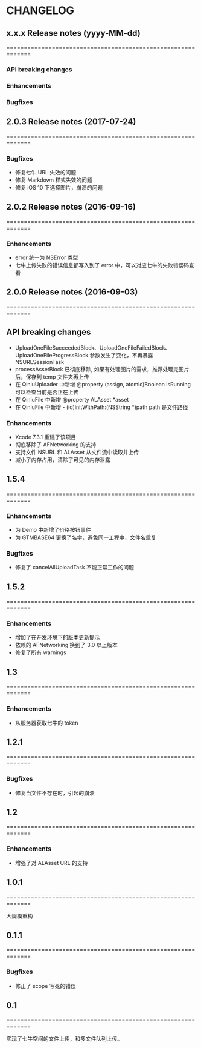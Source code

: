 # CHANGELOG

## x.x.x Release notes (yyyy-MM-dd)

=============================================================

### API breaking changes

### Enhancements

### Bugfixes

## 2.0.3 Release notes (2017-07-24)

=============================================================

### Bugfixes

* 修复七牛 URL 失效的问题
* 修复 Markdown 样式失效的问题
* 修复 iOS 10 下选择图片，崩溃的问题

## 2.0.2 Release notes (2016-09-16)

=============================================================

### Enhancements

* error 统一为 NSError 类型
* 七牛上传失败的错误信息都写入到了 error 中，可以对应七牛的失败错误码查看

## 2.0.0 Release notes (2016-09-03)

=============================================================

## API breaking changes

* UploadOneFileSucceededBlock、UploadOneFileFailedBlock、UploadOneFileProgressBlock 参数发生了变化，不再暴露 NSURLSessionTask
* processAssetBlock 已彻底移除, 如果有处理图片的需求，推荐处理完图片后，保存到 temp 文件夹再上传
* 在 QiniuUploader 中新增 @property (assign, atomic)Boolean isRunning 可以检查当前是否正在上传
* 在 QiniuFile 中新增 @property ALAsset *asset 
* 在 QiniuFile 中新增 - (id)initWithPath:(NSString *)path path 是文件路径

### Enhancements

* Xcode 7.3.1 重建了该项目
* 彻底移除了 AFNetworking 的支持
* 支持文件 NSURL 和 ALAsset 从文件流中读取并上传
* 减小了内存占用，清除了可见的内存泄露

## 1.5.4

=============================================================

### Enhancements

* 为 Demo 中新增了价格按钮事件
* 为 GTMBASE64 更换了名字，避免同一工程中，文件名重复

### Bugfixes

* 修复了 cancelAllUploadTask 不能正常工作的问题

## 1.5.2

=============================================================

### Enhancements

* 增加了在开发环境下的版本更新提示
* 依赖的 AFNetworking 换到了 3.0 以上版本
* 修复了所有 warnings

## 1.3

=============================================================

### Enhancements

* 从服务器获取七牛的 token

## 1.2.1

=============================================================

### Bugfixes

* 修复当文件不存在时，引起的崩溃

## 1.2

=============================================================

### Enhancements

* 增强了对 ALAsset URL 的支持

## 1.0.1

=============================================================

大规模重构

## 0.1.1

=============================================================

### Bugfixes

* 修正了 scope 写死的错误

## 0.1

=============================================================

实现了七牛空间的文件上传，和多文件队列上传。
